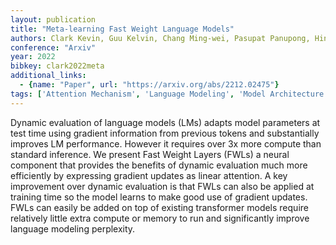 ```yaml
---
layout: publication
title: "Meta-learning Fast Weight Language Models"
authors: Clark Kevin, Guu Kelvin, Chang Ming-wei, Pasupat Panupong, Hinton Geoffrey, Norouzi Mohammad
conference: "Arxiv"
year: 2022
bibkey: clark2022meta
additional_links:
  - {name: "Paper", url: "https://arxiv.org/abs/2212.02475"}
tags: ['Attention Mechanism', 'Language Modeling', 'Model Architecture', 'Pretraining Methods', 'Training Techniques', 'Transformer']
---
```

Dynamic evaluation of language models (LMs) adapts model parameters at test time using gradient information from previous tokens and substantially improves LM performance. However it requires over 3x more compute than standard inference. We present Fast Weight Layers (FWLs) a neural component that provides the benefits of dynamic evaluation much more efficiently by expressing gradient updates as linear attention. A key improvement over dynamic evaluation is that FWLs can also be applied at training time so the model learns to make good use of gradient updates. FWLs can easily be added on top of existing transformer models require relatively little extra compute or memory to run and significantly improve language modeling perplexity.
